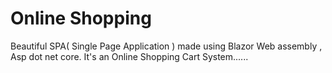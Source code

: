 # Online Shopping
 Beautiful SPA( Single Page Application ) made using Blazor Web assembly , Asp dot net core. It's an Online Shopping Cart System......
